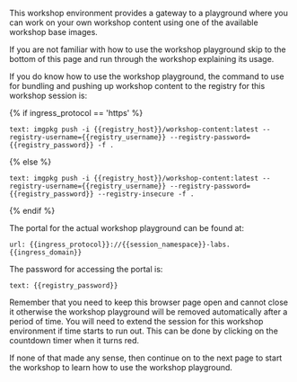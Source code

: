 This workshop environment provides a gateway to a playground where you can work on your own workshop content using one of the available workshop base images.

If you are not familiar with how to use the workshop playground skip to the bottom of this page and run through the workshop explaining its usage.

If you do know how to use the workshop playground, the command to use for bundling and pushing up workshop content to the registry for this workshop session is:

{% if ingress_protocol == 'https' %}

```workshop:copy
text: imgpkg push -i {{registry_host}}/workshop-content:latest --registry-username={{registry_username}} --registry-password={{registry_password}} -f .
```
{% else %}

```workshop:copy
text: imgpkg push -i {{registry_host}}/workshop-content:latest --registry-username={{registry_username}} --registry-password={{registry_password}} --registry-insecure -f .
```

{% endif %}

The portal for the actual workshop playground can be found at:

```dashboard:open-url
url: {{ingress_protocol}}://{{session_namespace}}-labs.{{ingress_domain}}
```

The password for accessing the portal is:

```workshop:copy
text: {{registry_password}}
```

Remember that you need to keep this browser page open and cannot close it otherwise the workshop playground will be removed automatically after a period of time. You will need to extend the session for this workshop environment if time starts to run out. This can be done by clicking on the countdown timer when it turns red.

If none of that made any sense, then continue on to the next page to start the workshop to learn how to use the workshop playground.
